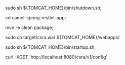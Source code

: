 sudo sh ${TOMCAT_HOME}/bin/shutdown.sh;

cd camel-spring-restlet-app;

mvn -e clean package;

sudo cp target/csra.war ${TOMCAT_HOME}/webapps/

sudo sh ${TOMCAT_HOME}/bin/startup.sh;

curl -XGET 'http://localhost:8080/csra/v1/config'